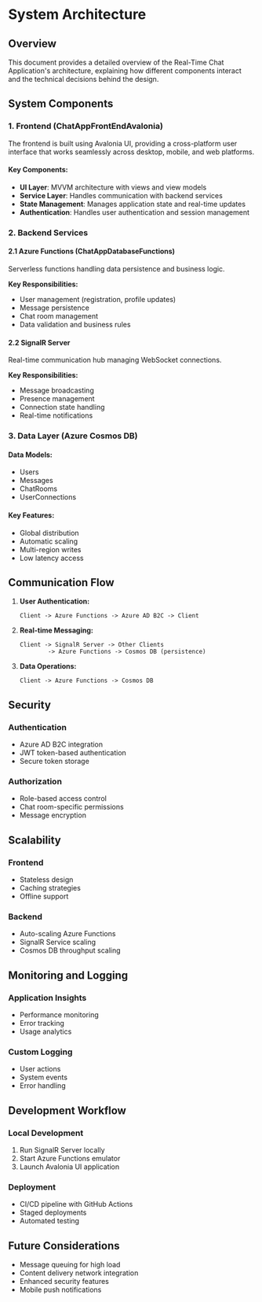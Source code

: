 # System Architecture

## Overview
This document provides a detailed overview of the Real-Time Chat Application's architecture, explaining how different components interact and the technical decisions behind the design.

## System Components

### 1. Frontend (ChatAppFrontEndAvalonia)
The frontend is built using Avalonia UI, providing a cross-platform user interface that works seamlessly across desktop, mobile, and web platforms.

#### Key Components:
- **UI Layer**: MVVM architecture with views and view models
- **Service Layer**: Handles communication with backend services
- **State Management**: Manages application state and real-time updates
- **Authentication**: Handles user authentication and session management

### 2. Backend Services

#### 2.1 Azure Functions (ChatAppDatabaseFunctions)
Serverless functions handling data persistence and business logic.

**Key Responsibilities:**
- User management (registration, profile updates)
- Message persistence
- Chat room management
- Data validation and business rules

#### 2.2 SignalR Server
Real-time communication hub managing WebSocket connections.

**Key Responsibilities:**
- Message broadcasting
- Presence management
- Connection state handling
- Real-time notifications

### 3. Data Layer (Azure Cosmos DB)

#### Data Models:
- Users
- Messages
- ChatRooms
- UserConnections

#### Key Features:
- Global distribution
- Automatic scaling
- Multi-region writes
- Low latency access

## Communication Flow

1. **User Authentication:**
   ```
   Client -> Azure Functions -> Azure AD B2C -> Client
   ```

2. **Real-time Messaging:**
   ```
   Client -> SignalR Server -> Other Clients
           -> Azure Functions -> Cosmos DB (persistence)
   ```

3. **Data Operations:**
   ```
   Client -> Azure Functions -> Cosmos DB
   ```

## Security

### Authentication
- Azure AD B2C integration
- JWT token-based authentication
- Secure token storage

### Authorization
- Role-based access control
- Chat room-specific permissions
- Message encryption

## Scalability

### Frontend
- Stateless design
- Caching strategies
- Offline support

### Backend
- Auto-scaling Azure Functions
- SignalR Service scaling
- Cosmos DB throughput scaling

## Monitoring and Logging

### Application Insights
- Performance monitoring
- Error tracking
- Usage analytics

### Custom Logging
- User actions
- System events
- Error handling

## Development Workflow

### Local Development
1. Run SignalR Server locally
2. Start Azure Functions emulator
3. Launch Avalonia UI application

### Deployment
- CI/CD pipeline with GitHub Actions
- Staged deployments
- Automated testing

## Future Considerations

- Message queuing for high load
- Content delivery network integration
- Enhanced security features
- Mobile push notifications 